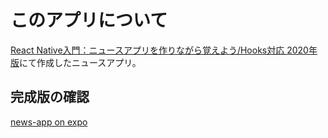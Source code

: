 # このアプリについて
[React Native入門：ニュースアプリを作りながら覚えよう/Hooks対応 2020年版](https://www.udemy.com/share/102vgUBEsacFxaTXw=/)にて作成したニュースアプリ。

## 完成版の確認
[news-app on expo](https://expo.io/@shomiyu/news-app)
